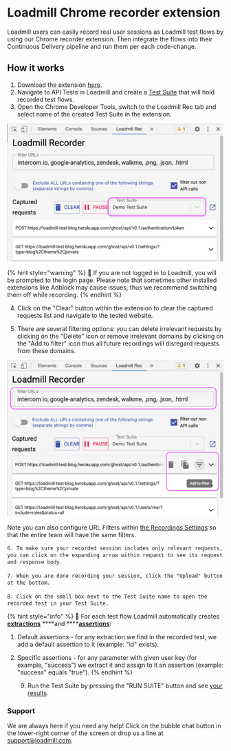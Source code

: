 # Loadmill Chrome recorder extension

Loadmill users can easily record real user sessions as Loadmill test flows by using our Chrome recorder extension. Then integrate the flows into their Continuous Delivery pipeline and run them per each code-change. 

## How it works

1. Download the extension [here](https://chrome.google.com/webstore/detail/loadmill-recorder/gdkmnfehipofdefhpegbgkkocinlaofd?hl=en).
2. Navigate to API Tests in Loadmill and create a [Test Suite](https://docs.loadmill.com/api-testing/test-suite-editor) that will hold recorded test flows.
3. Open the Chrome Developer Tools, switch to the Loadmill Rec tab and select name of the created Test Suite in the extension. 

![The Test Suite field ](../.gitbook/assets/screen-shot-2021-02-25-at-11.43.56.png)

{% hint style="warning" %}
🧠 If you are not logged in to Loadmill, you will be prompted to the login page. Please note that sometimes other installed extensions like Adblock may cause issues, thus we recommend switching them off while recording.
{% endhint %}

   4. Click on the "Clear" button within the extension to clear the captured requests list and navigate to the tested website. 

   5. There are several filtering options: you can delete irrelevant requests by clicking on the "Delete" icon or remove irrelevant domains by clicking on the "Add to filter" icon thus all future recordings will disregard requests from these domains.

![Filtering options](../.gitbook/assets/screen-shot-2021-02-25-at-11.48.38.png)

Note you can also configure URL Filters within [the Recordings Settings](https://docs.loadmill.com/working-with-the-recorder/recorder-settings#url-filters) so that the entire team will have the same filters. 

    6. To make sure your recorded session includes only relevant requests, you can click on the expanding arrow within request to see its request and response body.

    7. When you are done recording your session, click the "Upload" button at the bottom.     

    8. Click on the small box next to the Test Suite name to open the recorded test in your Test Suite. 

{% hint style="info" %}
🧙 For each test flow Loadmill automatically creates [**extractions**](https://docs.loadmill.com/api-testing/test-suite-editor/set-parameters-extractions) ****and ****[**assertions**](https://docs.loadmill.com/api-testing/test-suite-editor/assertions):

1. Default assertions - for any extraction we find in the recorded test, we add a default assertion to it \(example: "id" exists\).
2. Specific assertions - for any parameter with given user key \(for example, "success"\) we extract it and assign to it an assertion \(example: "success" equals "true"\).
{% endhint %}

     9. Run the Test Suite by pressing the "RUN SUITE" button and see [your results](https://docs.loadmill.com/api-testing/analyzing-an-api-test-results). 

### Support

We are always here if you need any help! Click on the bubble chat button in the lower-right corner of the screen or drop us a line at [support@loadmill.com](mailto:support@loadmill.com).  

